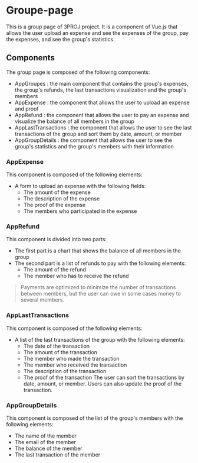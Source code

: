 # Groupe-page

This is a group page of 3PROJ project. It is a component of Vue.js that allows the user upload an expense and see the expenses of the group, pay the expenses, and see the group's statistics.


##  Components

The group page is composed of the following components:
- AppGroupes : the main component that contains the group's expenses, the group's refunds, the last transactions visualization and the group's members
- AppExpense : the component that allows the user to upload an expense and proof
- AppRefund : the component that allows the user to pay an expense and visualize the balance of all members in the group
- AppLastTransactions : the component that allows the user to see the last transactions of the group and sort them by date, amount, or member
- AppGroupDetails : the component that allows the user to see the group's statistics and the group's members with their information

### AppExpense

This component is composed of the following elements:
- A form to upload an expense with the following fields:
  - The amount of the expense
  - The description of the expense
  - The proof of the expense
  - The members who participated in the expense

### AppRefund
This component is divided into two parts:
- The first part is a chart that shows the balance of all members in the group
- The second part is a list of refunds to pay with the following elements:
  - The amount of the refund
  - The member who has to receive the refund
> Payments are optimized to minimize the number of transactions between members, but the user can owe in some cases money to several members.

### AppLastTransactions
This component is composed of the following elements:
- A list of the last transactions of the group with the following elements:
  - The date of the transaction
  - The amount of the transaction
  - The member who made the transaction
  - The member who received the transaction
  - The description of the transaction
  - The proof of the transaction
    The user can sort the transactions by date, amount, or member.
  Users can also update the proof of the transaction.


### AppGroupDetails
This component is composed of the list of the group's members with the following elements:
- The name of the member
- The email of the member
- The balance of the member
- The last transaction of the member